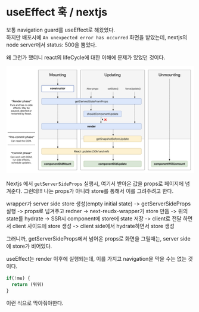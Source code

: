 # useEffect 훅 / nextjs

보통 navigation guard를 useEffect로 해왔었다.  
하지만 배포시에 `An unexpected error has occurred` 화면을 받았는데, nextjs의 node server에서 status: 500을 뿜었다.

왜 그런가 했더니 react의 lifeCycle에 대한 이해에 문제가 있었던 것이다.

![life-cycle](./image/lifecycle.png)

Nextjs 에서 `getServerSideProps` 실행시, 여기서 받아온 값을 props로 페이지에 넘겨준다. 그런데!!! 나는 props가 아니라 store를 통해서 이를 그려주려고 한다. 

wrapper가 server side store 생성(empty initial state) -> getServerSideProps 실행 -> props로 넘겨주고 redner -> next-reudx-wrapper가 store 만듬 -> 위의 state를 hydrate -> SSR시 component에 store에 state 저장 -> client로 전달 하면서 client 사이드에 store 생성 -> client side에서 hydrate하면서 store 생성 

그러니까, getServerSideProps에서 넘어온 props로 화면을 그릴때는, server side에 store가 비어있다. 

useEffect는 render 이후에 실행되는데, 이를 가지고 navigation을 막을 수는 없는 것이다. 

```js
if(!me) {
  return (뭐뭐)
}
```
이런 식으로 막아줘야한다.